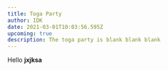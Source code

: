 ```yaml
---
title: Toga Party
author: IDK
date: 2021-03-01T10:03:56.595Z
upcoming: true
description: The toga party is blank blank blank
---
```

Hello **jxjksa**